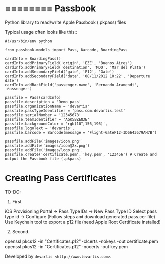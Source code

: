 ========
Passbook
========

Python library to read/write Apple Passbook (.pkpass) files

Typical usage often looks like this::

    #!/usr/bin/env python

    from passbook.models import Pass, Barcode, BoardingPass

    cardInfo = BoardingPass()
    cardInfo.addPrimaryField('origin', 'EZE', 'Buenos Aires')
    cardInfo.addPrimaryField('destination', 'MDQ', 'Mar del Plata')
    cardInfo.addSecondaryField('gate', 'F12', 'Gate')
    cardInfo.addSecondaryField('date', '08/11/2012 10:22', 'Departure date')
    cardInfo.addBackField('passenger-name', 'Fernando Aramendi', 'Passenger')
    
    passfile = Pass(cardInfo)
    passfile.description = 'Demo pass' 
    passfile.organizationName = 'devartis' 
    passfile.passTypeIdentifier = 'pass.com.devartis.test' 
    passfile.serialNumber = '12345678' 
    passfile.teamIdentifier = 'AGK5BZEN3E'
    passfile.backgroundColor = 'rgb(107,156,196)', 
    passfile.logoText = 'devartis', 
    passfile.barcode = Barcode(message = 'Flight-GateF12-ID6643679AH7B')    
    
    passfile.addFile('images/icon.png')
    passfile.addFile('images/icon@2x.png')
    passfile.addFile('images/logo.png')
    passfile.create('certificate.pem', 'key.pem', '123456') # Create and output the Passbook file (.pkpass) 


Creating Pass Certificates
==========================

TO-DO:

1. First

iOS Provisioning Portal -> Pass Type IDs -> New Pass Type ID
Select pass type id -> Configure (Follow steps and download generated pass.cer file)
Use Keychain tool to export a p12 file (need Apple Root Certificate installed)

2. Second. 

openssl pkcs12 -in "Certificates.p12" -clcerts -nokeys -out certificate.pem 
openssl pkcs12 -in "Certificates.p12" -nocerts -out key.pem 


Developed by `devartis <http://www.devartis.com>`.
